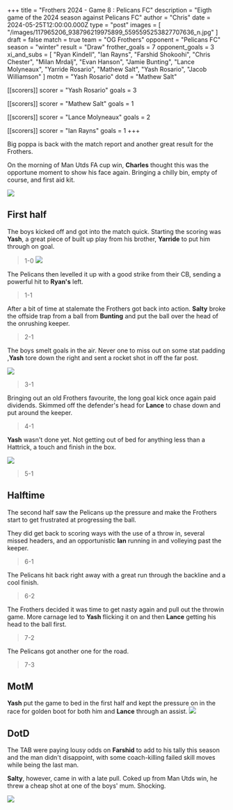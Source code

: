 +++
title = "Frothers 2024 - Game 8 : Pelicans FC"
description = "Eigth game of the 2024 season against Pelicans FC"
author = "Chris"
date = 2024-05-25T12:00:00.000Z
type = "post"
images = [
  "/images/117965206_938796219975899_5595595253827707636_n.jpg"
]
draft = false
match = true
team = "OG Frothers"
opponent = "Pelicans FC"
season = "winter"
result = "Draw"
frother_goals = 7
opponent_goals = 3
xi_and_subs = [
  "Ryan Kindell",
  "Ian Rayns",
  "Farshid Shokoohi",
  "Chris Chester",
  "Milan Mrdalj",
  "Evan Hanson",
  "Jamie Bunting",
  "Lance Molyneaux",
  "Yarride Rosario",
  "Mathew Salt",
  "Yash Rosario",
  "Jacob Williamson"
]
motm = "Yash Rosario"
dotd = "Mathew Salt"

[[scorers]]
scorer = "Yash Rosario"
goals = 3

[[scorers]]
scorer = "Mathew Salt"
goals = 1

[[scorers]]
scorer = "Lance Molyneaux"
goals = 2

[[scorers]]
scorer = "Ian Rayns"
goals = 1
+++

Big poppa is back with the match report and another great result for the Frothers.

On the morning of Man Utds FA cup win, **Charles** thought this was the opportune moment to show his face again. Bringing a chilly bin, empty of course, and first aid kit.

![](/manchester-united-fans.gif)

## First half

The boys kicked off and got into the match quick. Starting the scoring was **Yash**, a great piece of built up play from his brother, **Yarride** to put him through on goal.

> 1-0
> ![](https://media.giphy.com/media/Th4tu3FWaN41EhFlIb/giphy.gif?cid=790b7611rafh7mhxeeex3usdcfg1lqyiqg88uz2m59bae4lb\&ep=v1_gifs_search\&rid=giphy.gif\&ct=g)

The Pelicans then levelled it up with a good strike from their CB, sending a powerful hit to **Ryan's** left.

> 1-1

After a bit of time at stalemate the Frothers got back into action. **Salty** broke the offside trap from a ball from **Bunting** and put the ball over the head of the onrushing keeper.

> 2-1

The boys smelt goals in the air. Never one to miss out on some stat padding ,**Yash** tore down the right and sent a rocket shot in off the far post.

![](https://media.giphy.com/media/v1.Y2lkPTc5MGI3NjExZXk1NzZrcHdod3hoMTAzeGVkbXJ4ZzQ1aDVrMGdib2Q4NmlxcXUyOSZlcD12MV9naWZzX3NlYXJjaCZjdD1n/WVoSCBshAD4cMyq1gA/giphy.gif)

> 3-1

Bringing out an old Frothers favourite, the long goal kick once again paid dividends. Skimmed off the defender's head for **Lance** to chase down and put around the keeper.

> 4-1

**Yash** wasn't done yet. Not getting out of bed for anything less than a Hattrick, a touch and finish in the box.

![](/200w.gif)

> 5-1

## Halftime

The second half saw the Pelicans up the pressure and make the Frothers start to get frustrated at progressing the ball.

They did get back to scoring ways with the use of a throw in, several missed headers, and an opportunistic **Ian** running in and volleying past the keeper.

> 6-1

The Pelicans hit back right away with a great run through the backline and a cool finish.

> 6-2

The Frothers decided it was time to get nasty again and pull out the throwin game. More carnage led to **Yash** flicking it on and then **Lance** getting his head to the ball first.

> 7-2

The Pelicans got another one for the road.

> 7-3

## MotM

**Yash** put the game to bed in the first half and kept the pressure on in the race for golden boot for both him and **Lance** through an assist.
![](https://media.giphy.com/media/1UuImVLe4FhLGdQUOX/giphy.gif?cid=ecf05e47y7wnxch1xzliecxsa3apocuncwedfe6c6a2qbafj\&ep=v1_gifs_search\&rid=giphy.gif\&ct=g)

## DotD

The TAB were paying lousy odds on **Farshid** to add to his tally this season and the man didn't disappoint, with some coach-killing failed skill moves while being the last man.

**Salty**, however, came in with a late pull. Coked up from Man Utds win, he threw a cheap shot at one of the boys' mum. Shocking.

![](/85f7264a-cfbb-4074-adc1-a5b6cf04c38d_text.gif)
